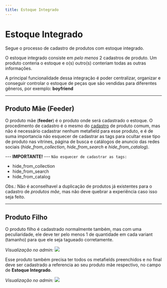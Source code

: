 ```yaml
---
title: Estoque Integrado
---
```


# Estoque Integrado
Segue o processo de cadastro de produtos com estoque integrado.

O estoque integrado consiste em *pelo menos* 2 cadastros de produto. Um produto conteria o estoque e o(s) outro(s) conteriam todas as outras informações.

A principal funcionalidade dessa integração é poder centralizar, organizar e conseguir controlar o estoque de peças que são vendidas para diferentes gêneros, por exemplo: **boyfriend**

___
## Produto Mãe (Feeder)
O produto mãe (**feeder**) é o produto onde será cadastrado o estoque. O procedimento de cadastro é o mesmo do [cadastro](new_prouduct.html) de produto comum, mas não é necessário cadastrar nenhum metafield para esse produto, e é de suma importancia não esquecer de cadastrar as tags para ocultar esse tipo de produto nas vitrines, página de busca e catálogos de anuncio das redes sociais (*hide_from_collection*, *hide_from_search* e  *hide_from_catalog*).

--- **IMPORTANTE!** ---
`Não esquecer de cadastrar as tags:`
- hide_from_collection
- hide_from_search
- hide_from_catalog

*Obs.:* Não é aconselhavel a duplicação de produtos já existentes para o cadastro de *produtos mãe*, mas não deve quebrar a experiência caso isso seja feito.

___
## Produto Filho
O produto filho é cadastrado normalmente também, mas com uma peculiaridade, ele deve ter pelo menos 1 de quantidade em cada variant (tamanho) para que ele seja tagueado corretamente.

*Visualização no admin:*
![](/images/stock/variants.png)

Esse produto também precisa ter todos os metafields preenchidos e no final deve ser cadastrado a referencia ao seu produto mãe respectivo, no campo de **Estoque Integrado**.

*Visualização no admin:*
![](/images/stock/field.png)
